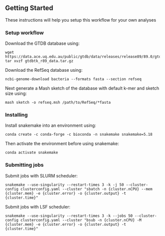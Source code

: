 ## Getting Started

These instructions will help you setup this workflow for your own analyses

### Setup workflow

Download the GTDB database using:
```
wget https://data.ace.uq.edu.au/public/gtdb/data/releases/release89/89.0/gtdbtk_r89_data.tar.gz 
tar xvzf gtdbtk_r89_data.tar.gz
```

Download the RefSeq database using:
```
ncbi-genome-download bacteria --formats fasta --section refseq
```
Next generate a Mash sketch of the database with default k-mer and sketch size using:

```
mash sketch -o refseq.msh /path/to/RefSeq/*fasta
```

### Installing

Install snakemake into an environment using:

```
conda create -c conda-forge -c bioconda -n snakemake snakemake=5.18
```

Then activate the environment before using snakemake: 
```
conda activate snakemake
```

### Submitting jobs

Submit jobs with SLURM scheduler:
```
snakemake --use-singularity --restart-times 3 -k -j 50 --cluster-config clusterconfig.yaml --cluster "sbatch -n {cluster.nCPU} --mem {cluster.mem} -e {cluster.error} -o {cluster.output} -t {cluster.time}"
```

Submit jobs with LSF scheduler:
```
snakemake --use-singularity --restart-times 3 -k --jobs 50 --cluster-config clusterconfig.yaml --cluster "bsub -n {cluster.nCPU} -M {cluster.mem} -e {cluster.error} -o {cluster.output} -t {cluster.time}"
```



